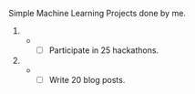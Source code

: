 Simple Machine Learning Projects done by me.

1. - -[ ] Participate in 25 hackathons.
2. - -[ ] Write 20 blog posts.
